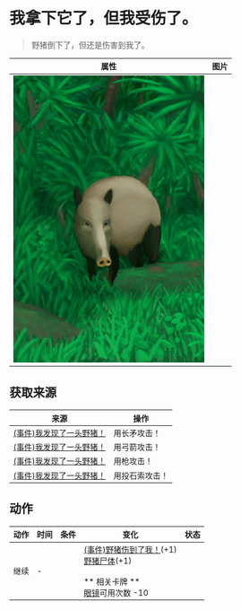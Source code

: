 # 我拿下它了，但我受伤了。  
> 野猪倒下了，但还是伤害到我了。  
  
  属性  |   图片   
 ----  |  ----:   
   |  ![](Sprite/BoarEvent.png)   
  
## 获取来源  
来源  |  操作  
----  |  ----  
[(事件)我发现了一头野猪！](Event_BoarFight.md)  |  用长矛攻击！  
[(事件)我发现了一头野猪！](Event_BoarFight.md)  |  用弓箭攻击！  
[(事件)我发现了一头野猪！](Event_BoarFight.md)  |  用枪攻击！  
[(事件)我发现了一头野猪！](Event_BoarFight.md)  |  用投石索攻击！  
## 动作  
动作  |  时间  |  条件  |  变化  |  状态  
----  |  ----  |  ----  |  ----  |  ----  
继续<br>  |  -  |    |  [(事件)野猪伤到了我！](Event_BoarWoundMinor.md)(+1)<br>[野猪尸体](BoarCarcass.md)(+1)<br><br>** 相关卡牌 **<br>[眼镜](Glasses.md)可用次数  -10<br>  |    
